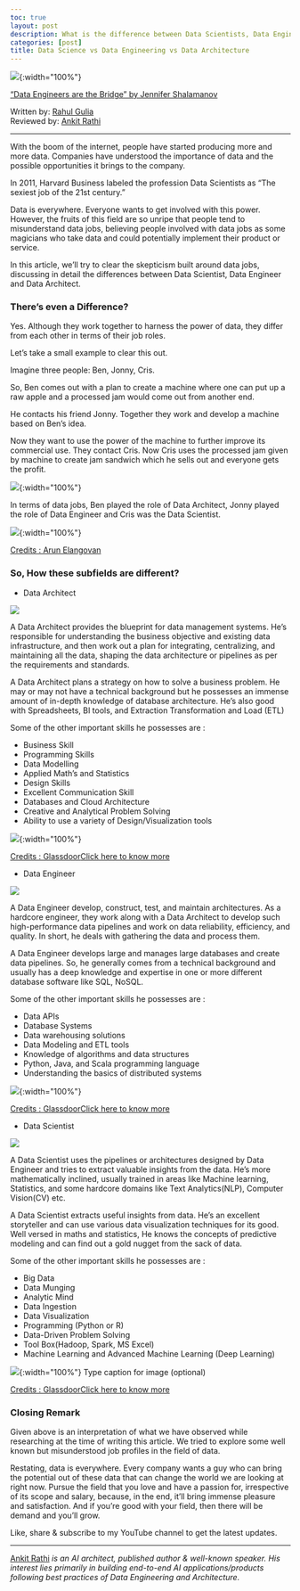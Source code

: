 ```yaml
---
toc: true
layout: post
description: What is the difference between Data Scientists, Data Engineers and Data Architects?
categories: [post]
title: Data Science vs Data Engineering vs Data Architecture
---
```


![](https://cdn-images-1.medium.com/max/1600/0*-OZ2jskdYR9Rw9A7.png){:width="100%"}

[“Data Engineers are the Bridge” by Jennifer
Shalamanov](https://blog.udacity.com/2020/07/what-to-expect-as-an-entry-level-data-engineer.html)

Written by: [Rahul Gulia](https://www.linkedin.com/in/rahulgulia/)   
Reviewed by: [Ankit Rathi](http://ankit-rathi.github.io/)

*****

With the boom of the internet, people have started producing more and more data.
Companies have understood the importance of data and the possible opportunities
it brings to the company.

In 2011, Harvard Business labeled the profession Data Scientists as “The sexiest
job of the 21st century.”

Data is everywhere. Everyone wants to get involved with this power. However, the
fruits of this field are so unripe that people tend to misunderstand data jobs,
believing people involved with data jobs as some magicians who take data and
could potentially implement their product or service.

In this article, we’ll try to clear the skepticism built around data jobs,
discussing in detail the differences between Data Scientist, Data Engineer and
Data Architect.

### There’s even a Difference?

Yes. Although they work together to harness the power of data, they differ from
each other in terms of their job roles.

Let’s take a small example to clear this out.

Imagine three people: Ben, Jonny, Cris.

So, Ben comes out with a plan to create a machine where one can put up a raw
apple and a processed jam would come out from another end.

He contacts his friend Jonny. Together they work and develop a machine based on
Ben’s idea.

Now they want to use the power of the machine to further improve its commercial
use. They contact Cris. Now Cris uses the processed jam given by machine to
create jam sandwich which he sells out and everyone gets the profit.

![](https://cdn-images-1.medium.com/max/800/0*nzong29F_PWh7Cdt.png){:width="100%"}

In terms of data jobs, Ben played the role of Data Architect, Jonny played the
role of Data Engineer and Cris was the Data Scientist.

![](https://cdn-images-1.medium.com/max/800/0*UTmD5RqBG2XhFtlD.png){:width="100%"}

[Credits : Arun
Elangovan](https://medium.com/datadriveninvestor/are-you-looking-for-a-career-in-data-science-lets-explore-what-it-holds-for-you-82e364df7b12)

### So, How these subfields are different?

* Data Architect

![](https://cdn-images-1.medium.com/max/200/0*v3igJikw9ihuiwa7.png)

A Data Architect provides the blueprint for data management systems. He’s
responsible for understanding the business objective and existing data
infrastructure, and then work out a plan for integrating, centralizing, and
maintaining all the data, shaping the data architecture or pipelines as per the
requirements and standards.

A Data Architect plans a strategy on how to solve a business problem. He may or
may not have a technical background but he possesses an immense amount of
in-depth knowledge of database architecture. He’s also good with Spreadsheets,
BI tools, and Extraction Transformation and Load (ETL)

Some of the other important skills he possesses are :

* Business Skill
* Programming Skills
* Data Modelling
* Applied Math’s and Statistics
* Design Skills
* Excellent Communication Skill
* Databases and Cloud Architecture
* Creative and Analytical Problem Solving
* Ability to use a variety of Design/Visualization tools

![](https://cdn-images-1.medium.com/max/800/0*4Pt-2ipywddHUfAp.PNG){:width="100%"}

[Credits :
Glassdoor](https://www.glassdoor.co.in/Salaries/data-architect-salary-SRCH_KO0,14.htm)[Click
here to know more](https://datacatchup.com/top-10-skills-for-data-architects/)

* Data Engineer

![](https://cdn-images-1.medium.com/max/200/0*zHDcRqNDQhfD9XfH.png)

A Data Engineer develop, construct, test, and maintain architectures. As a
hardcore engineer, they work along with a Data Architect to develop such
high-performance data pipelines and work on data reliability, efficiency, and
quality. In short, he deals with gathering the data and process them.

A Data Engineer develops large and manages large databases and create data
pipelines. So, he generally comes from a technical background and usually has a
deep knowledge and expertise in one or more different database software like
SQL, NoSQL.

Some of the other important skills he possesses are :

* Data APIs
* Database Systems
* Data warehousing solutions
* Data Modeling and ETL tools
* Knowledge of algorithms and data structures
* Python, Java, and Scala programming language
* Understanding the basics of distributed systems

![](https://cdn-images-1.medium.com/max/800/0*JrI6KpAFyxLHTCe0.PNG){:width="100%"}

[Credits :
Glassdoor](https://www.glassdoor.co.in/Salaries/data-engineer-salary-SRCH_KO0,13.htm)[Click
here to know more](https://www.springboard.com/library/data-engineering/skills/)

* Data Scientist

![](https://cdn-images-1.medium.com/max/200/0*i37QTnY0ymy1CUE3.png)

A Data Scientist uses the pipelines or architectures designed by Data Engineer
and tries to extract valuable insights from the data. He’s more mathematically
inclined, usually trained in areas like Machine learning, Statistics, and some
hardcore domains like Text Analytics(NLP), Computer Vision(CV) etc.

A Data Scientist extracts useful insights from data. He’s an excellent
storyteller and can use various data visualization techniques for its good. Well
versed in maths and statistics, He knows the concepts of predictive modeling and
can find out a gold nugget from the sack of data.

Some of the other important skills he possesses are :

* Big Data
* Data Munging
* Analytic Mind
* Data Ingestion
* Data Visualization
* Programming (Python or R)
* Data-Driven Problem Solving
* Tool Box(Hadoop, Spark, MS Excel)
* Machine Learning and Advanced Machine Learning (Deep Learning)

![](https://cdn-images-1.medium.com/max/800/0*P57CxQrz7bLGADAE.PNG){:width="100%"}
<span class="figcaption_hack">Type caption for image (optional)</span>

[Credits :
Glassdoor](https://www.glassdoor.co.in/Salaries/data-scientist-salary-SRCH_KO0,14.htm)[Click
here to know more](https://www.edureka.co/blog/how-to-become-a-data-scientist/)

### Closing Remark

Given above is an interpretation of what we have observed while researching at
the time of writing this article. We tried to explore some well known but
misunderstood job profiles in the field of data.

Restating, data is everywhere. Every company wants a guy who can bring the
potential out of these data that can change the world we are looking at right
now. Pursue the field that you love and have a passion for, irrespective of its
scope and salary, because, in the end, it’ll bring immense pleasure and
satisfaction. And if you’re good with your field, then there will be demand and
you’ll grow.


Like, share & subscribe to my YouTube channel to get the latest updates.

*****

[Ankit Rathi](https://www.ankitrathi.com/) *is an AI architect, published author
& well-known speaker. His interest lies primarily in building end-to-end AI
applications/products following best practices of Data Engineering and
Architecture.*

